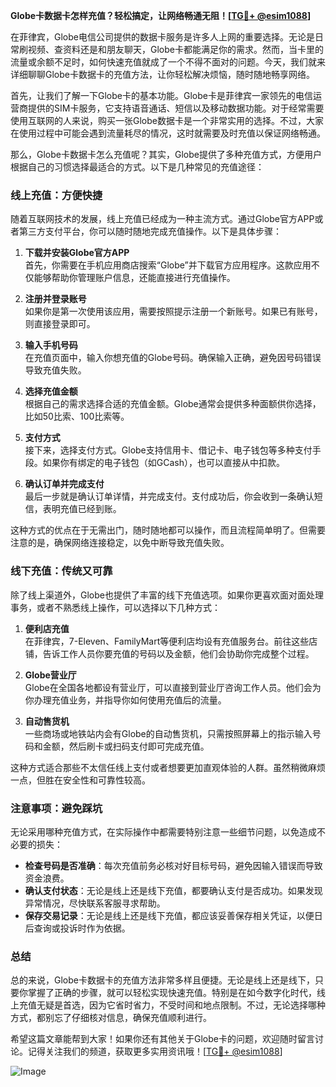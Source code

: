 **Globe卡数据卡怎样充值？轻松搞定，让网络畅通无阻！[[TG💪+ @esim1088](https://t.me/s/esim1088)]**

在菲律宾，Globe电信公司提供的数据卡服务是许多人上网的重要选择。无论是日常刷视频、查资料还是和朋友聊天，Globe卡都能满足你的需求。然而，当卡里的流量或余额不足时，如何快速充值就成了一个不得不面对的问题。今天，我们就来详细聊聊Globe卡数据卡的充值方法，让你轻松解决烦恼，随时随地畅享网络。

首先，让我们了解一下Globe卡的基本功能。Globe卡是菲律宾一家领先的电信运营商提供的SIM卡服务，它支持语音通话、短信以及移动数据功能。对于经常需要使用互联网的人来说，购买一张Globe数据卡是一个非常实用的选择。不过，大家在使用过程中可能会遇到流量耗尽的情况，这时就需要及时充值以保证网络畅通。

那么，Globe卡数据卡怎么充值呢？其实，Globe提供了多种充值方式，方便用户根据自己的习惯选择最适合的方式。以下是几种常见的充值途径：

### **线上充值：方便快捷**
随着互联网技术的发展，线上充值已经成为一种主流方式。通过Globe官方APP或者第三方支付平台，你可以随时随地完成充值操作。以下是具体步骤：

1. **下载并安装Globe官方APP**  
   首先，你需要在手机应用商店搜索“Globe”并下载官方应用程序。这款应用不仅能够帮助你管理账户信息，还能直接进行充值操作。

2. **注册并登录账号**  
   如果你是第一次使用该应用，需要按照提示注册一个新账号。如果已有账号，则直接登录即可。

3. **输入手机号码**  
   在充值页面中，输入你想充值的Globe号码。确保输入正确，避免因号码错误导致充值失败。

4. **选择充值金额**  
   根据自己的需求选择合适的充值金额。Globe通常会提供多种面额供你选择，比如50比索、100比索等。

5. **支付方式**  
   接下来，选择支付方式。Globe支持信用卡、借记卡、电子钱包等多种支付手段。如果你有绑定的电子钱包（如GCash），也可以直接从中扣款。

6. **确认订单并完成支付**  
   最后一步就是确认订单详情，并完成支付。支付成功后，你会收到一条确认短信，表明充值已经到账。

这种方式的优点在于无需出门，随时随地都可以操作，而且流程简单明了。但需要注意的是，确保网络连接稳定，以免中断导致充值失败。

### **线下充值：传统又可靠**
除了线上渠道外，Globe也提供了丰富的线下充值选项。如果你更喜欢面对面处理事务，或者不熟悉线上操作，可以选择以下几种方式：

1. **便利店充值**  
   在菲律宾，7-Eleven、FamilyMart等便利店均设有充值服务台。前往这些店铺，告诉工作人员你要充值的号码以及金额，他们会协助你完成整个过程。

2. **Globe营业厅**  
   Globe在全国各地都设有营业厅，可以直接到营业厅咨询工作人员。他们会为你办理充值业务，并指导你如何使用充值后的流量。

3. **自动售货机**  
   一些商场或地铁站内会有Globe的自动售货机，只需按照屏幕上的指示输入号码和金额，然后刷卡或扫码支付即可完成充值。

这种方式适合那些不太信任线上支付或者想要更加直观体验的人群。虽然稍微麻烦一点，但胜在安全性和可靠性较高。

### **注意事项：避免踩坑**
无论采用哪种充值方式，在实际操作中都需要特别注意一些细节问题，以免造成不必要的损失：

- **检查号码是否准确**：每次充值前务必核对好目标号码，避免因输入错误而导致资金浪费。
- **确认支付状态**：无论是线上还是线下充值，都要确认支付是否成功。如果发现异常情况，尽快联系客服寻求帮助。
- **保存交易记录**：无论是线上还是线下充值，都应该妥善保存相关凭证，以便日后查询或投诉时作为依据。

### **总结**
总的来说，Globe卡数据卡的充值方法非常多样且便捷。无论是线上还是线下，只要你掌握了正确的步骤，就可以轻松实现快速充值。特别是在如今数字化时代，线上充值无疑是首选，因为它省时省力，不受时间和地点限制。不过，无论选择哪种方式，都别忘了仔细核对信息，确保充值顺利进行。

希望这篇文章能帮到大家！如果你还有其他关于Globe卡的问题，欢迎随时留言讨论。记得关注我们的频道，获取更多实用资讯哦！[[TG💪+ @esim1088](https://t.me/s/esim1088)]  

![Image](https://i.postimg.cc/4NQfJmqS/Snipaste-2025-05-13-00-14-12.png)